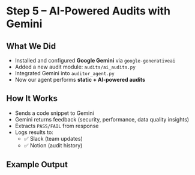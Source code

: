 # Step 5 – AI-Powered Audits with Gemini

## What We Did
- Installed and configured **Google Gemini** via `google-generativeai`
- Added a new audit module: `audits/ai_audits.py`
- Integrated Gemini into `auditor_agent.py`
- Now our agent performs **static + AI-powered audits**

## How It Works
- Sends a code snippet to Gemini
- Gemini returns feedback (security, performance, data quality insights)
- Extracts `PASS/FAIL` from response
- Logs results to:
  - ✅ Slack (team updates)
  - ✅ Notion (audit history)

## Example Output
